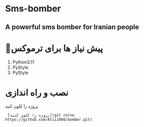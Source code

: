 # Sms-bomber
A powerful sms bomber for Iranian people
-------------------------------------
# 📑پیش نیاز ها برای ترموکس
1. Python3.11
2. PyStyle
3. PyStyle

# نصب و راه اندازی
پروژه را کلون کنید 

` [پروژه را کلون کنید](git colne https://github.com/Aliii000/bomber.git)`
